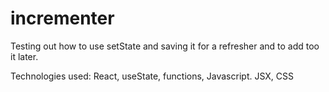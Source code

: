 # incrementer
Testing out how to use setState and saving it for a refresher and to add too it later.

Technologies used: React, useState, functions, Javascript. JSX, CSS
